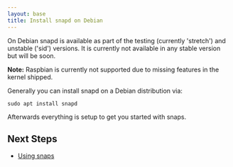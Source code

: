 ```yaml
---
layout: base
title: Install snapd on Debian
---
```


On Debian snapd is available as part of the testing (currently 'stretch') and unstable ('sid') versions. It is currently not available in any stable version but will be soon.

**Note:** Raspbian is currently not supported due to missing features in the kernel shipped.

Generally you can install snapd on a Debian distribution via:

```
sudo apt install snapd
```

Afterwards everything is setup to get you started with snaps.

## Next Steps

 * [Using snaps](usage)
